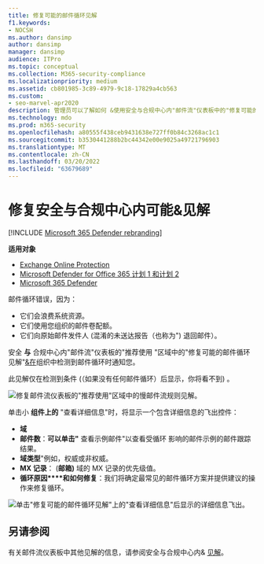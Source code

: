 ```yaml
---
title: 修复可能的邮件循环见解
f1.keywords:
- NOCSH
ms.author: dansimp
author: dansimp
manager: dansimp
audience: ITPro
ms.topic: conceptual
ms.collection: M365-security-compliance
ms.localizationpriority: medium
ms.assetid: cb801985-3c89-4979-9c18-17829a4cb563
ms.custom:
- seo-marvel-apr2020
description: 管理员可以了解如何 &使用安全与合规中心内"邮件流"仪表板中的"修复可能的邮件循环见解"来识别并修复其组织的邮件循环。
ms.technology: mdo
ms.prod: m365-security
ms.openlocfilehash: a80555f438ceb9431638e727ff0b84c3268ac1c1
ms.sourcegitcommit: b3530441288b2bc44342e00e9025a49721796903
ms.translationtype: MT
ms.contentlocale: zh-CN
ms.lasthandoff: 03/20/2022
ms.locfileid: "63679689"
---
```

# <a name="fix-possible-mail-loop-insight-in-the-security--compliance-center"></a>修复安全与合规中心内可能&见解

[!INCLUDE [Microsoft 365 Defender rebranding](../includes/microsoft-defender-for-office.md)]

**适用对象**
- [Exchange Online Protection](exchange-online-protection-overview.md)
- [Microsoft Defender for Office 365 计划 1 和计划 2](defender-for-office-365.md)
- [Microsoft 365 Defender](../defender/microsoft-365-defender.md)

邮件循环错误，因为：

- 它们会浪费系统资源。
- 它们使用您组织的邮件卷配额。
- 它们向原始邮件发件人 (混淆的未送达报告（也称为") 退回邮件）。

安全 **与** 合规中心内"邮件流"仪表板的"推荐使用 [](mail-flow-insights-v2.md)"区域中的"修复可能的邮件循环见解"[&在](https://protection.office.com)组织中检测到邮件循环时通知您。

此见解仅在检测到条件 (（如果没有任何邮件循环）后显示，你将看不到) 。

![修复邮件流仪表板的"推荐使用"区域中的慢邮件流规则见解。](../../media/mfi-fix-possible-mail-loop.png)

单击小 **组件上的** "查看详细信息"时，将显示一个包含详细信息的飞出控件：

- **域**
- **邮件数**：**可以单击"** 查看示例邮件"以查看受循环 [](message-trace-scc.md)影响的邮件示例的邮件跟踪结果。
- **域类型**"例如，权威或非权威。
- **MX 记录**： (**邮箱)** 域的 MX 记录的优先级值。
- **循环原因****和如何修复**：我们将确定最常见的邮件循环方案并提供建议的操作来修复循环。

![单击"修复可能的邮件循环见解"上的"查看详细信息"后显示的详细信息飞出。](../../media/mfi-fix-possible-mail-loop-details.png)

## <a name="see-also"></a>另请参阅

有关邮件流仪表板中其他见解的信息，请参阅安全与合规中心内& [见解](mail-flow-insights-v2.md)。
